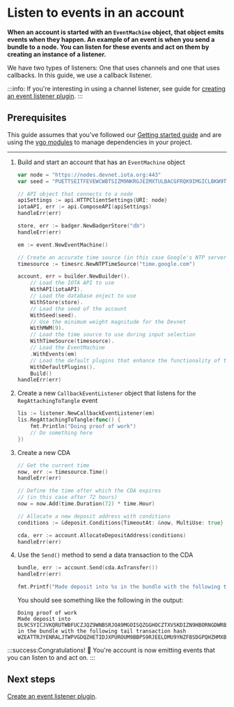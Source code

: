 # Listen to events in an account

**When an account is started with an `EventMachine` object, that object emits events when they happen. An example of an event is when you send a bundle to a node. You can listen for these events and act on them by creating an instance of a listener.**

We have two types of listeners: One that uses channels and one that uses callbacks. In this guide, we use a callback listener. 

:::info:
If you're interesting in using a channel listener, see guide for [creating an event listener plugin](../how-to-guides/create-plugin.md).
:::

## Prerequisites

This guide assumes that you've followed our [Getting started guide](../README.md) and are using the [vgo modules](https://github.com/golang/go/wiki/Modules) to manage dependencies in your project.

---

1. Build and start an account that has an `EventMachine` object

    ```go
    var node = "https://nodes.devnet.iota.org:443"
    var seed = "PUETTSEITFEVEWCWBTSIZM9NKRGJEIMXTULBACGFRQK9IMGICLBKW9TTEVSDQMGWKBXPVCBMMCXWMNPDX"

    // API object that connects to a node
    apiSettings := api.HTTPClientSettings{URI: node}
    iotaAPI, err := api.ComposeAPI(apiSettings)
    handleErr(err)

    store, err := badger.NewBadgerStore("db")
    handleErr(err)

    em := event.NewEventMachine()

    // Create an accurate time source (in this case Google's NTP server).
    timesource := timesrc.NewNTPTimeSource("time.google.com")

    account, err = builder.NewBuilder().
        // Load the IOTA API to use
        WithAPI(iotaAPI).
        // Load the database onject to use
        WithStore(store).
        // Load the seed of the account
        WithSeed(seed).
        // Use the minimum weight magnitude for the Devnet
        WithMWM(9).
        // Load the time source to use during input selection
        WithTimeSource(timesource).
        // Load the EventMachine
        .WithEvents(em)
        // Load the default plugins that enhance the functionality of the account
        WithDefaultPlugins().
        Build()
    handleErr(err)
    ```

2. Create a new `CallbackEventListener` object that listens for the `RegAttachingToTangle` event

    ```go
    lis := listener.NewCallbackEventListener(em)
	lis.RegAttachingToTangle(func() {
        fmt.Println("Doing proof of work")
        // Do something here
    })
    ```

3. Create a new CDA

    ```go
    // Get the current time
    now, err := timesource.Time()
    handleErr(err)

    // Define the time after which the CDA expires
    // (in this case after 72 hours)
    now = now.Add(time.Duration(72) * time.Hour)

    // Allocate a new deposit address with conditions
    conditions := &deposit.Conditions{TimeoutAt: &now, MultiUse: true}

    cda, err := account.AllocateDepositAddress(conditions)
    handleErr(err)
    ```

4. Use the `Send()` method to send a data transaction to the CDA
    
    ```go
    bundle, err := account.Send(cda.AsTransfer())
    handleErr(err)

    fmt.Printf("Made deposit into %s in the bundle with the following tail transaction hash %s\n", cda.Address, bundle[0].Hash)
    ```

    You should see something like the following in the output:

    ```
    Doing proof of work
    Made deposit into DL9CSYICJVKQRUTWBFUCZJQZ9WNBSRJOA9MGOISQZGGHOCZTXVSKDIZN9HBORNGDWRBBAFTKXGEJIAHKDTMAUX9ILA in the bundle with the following tail transaction hash WZEATTRJYENRALJTWPVGDQZHETIDJXPUROUM9BBPS9RJEELDMU9YNZFBSDGPQHZHMXBVCKITSMDEEQ999
    ```

:::success:Congratulations! :tada:
You're account is now emitting events that you can listen to and act on.
:::

## Next steps

[Create an event listener plugin](../how-to-guides/create-plugin.md).
